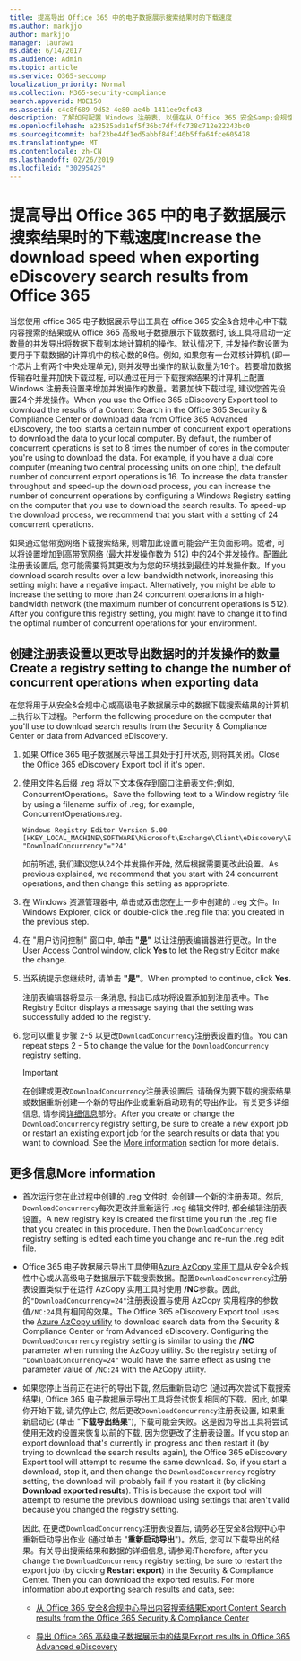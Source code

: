 ```yaml
---
title: 提高导出 Office 365 中的电子数据展示搜索结果时的下载速度
ms.author: markjjo
author: markjjo
manager: laurawi
ms.date: 6/14/2017
ms.audience: Admin
ms.topic: article
ms.service: O365-seccomp
localization_priority: Normal
ms.collection: M365-security-compliance
search.appverid: MOE150
ms.assetid: c4c8f689-9d52-4e80-ae4b-1411ee9efc43
description: 了解如何配置 Windows 注册表, 以便在从 Office 365 安全&amp;合规性中心和 office 365 高级电子数据展示中下载搜索结果和搜索数据时增加数据吞吐量。
ms.openlocfilehash: a23525ada1ef5f36bc7df4fc738c712e22243bc0
ms.sourcegitcommit: baf23be44f1ed5abbf84f140b5ffa64fce605478
ms.translationtype: MT
ms.contentlocale: zh-CN
ms.lasthandoff: 02/26/2019
ms.locfileid: "30295425"
---
```

# <a name="increase-the-download-speed-when-exporting-ediscovery-search-results-from-office-365"></a><span data-ttu-id="4c547-103">提高导出 Office 365 中的电子数据展示搜索结果时的下载速度</span><span class="sxs-lookup"><span data-stu-id="4c547-103">Increase the download speed when exporting eDiscovery search results from Office 365</span></span>

<span data-ttu-id="4c547-p101">当您使用 office 365 电子数据展示导出工具在 office 365 安全&amp;合规中心中下载内容搜索的结果或从 office 365 高级电子数据展示下载数据时, 该工具将启动一定数量的并发导出将数据下载到本地计算机的操作。默认情况下, 并发操作数设置为要用于下载数据的计算机中的核心数的8倍。例如, 如果您有一台双核计算机 (即一个芯片上有两个中央处理单元), 则并发导出操作的默认数量为16个。若要增加数据传输吞吐量并加快下载过程, 可以通过在用于下载搜索结果的计算机上配置 Windows 注册表设置来增加并发操作的数量。若要加快下载过程, 建议您首先设置24个并发操作。</span><span class="sxs-lookup"><span data-stu-id="4c547-p101">When you use the Office 365 eDiscovery Export tool to download the results of a Content Search in the Office 365 Security &amp; Compliance Center or download data from Office 365 Advanced eDiscovery, the tool starts a certain number of concurrent export operations to download the data to your local computer. By default, the number of concurrent operations is set to 8 times the number of cores in the computer you're using to download the data. For example, if you have a dual core computer (meaning two central processing units on one chip), the default number of concurrent export operations is 16. To increase the data transfer throughput and speed-up the download process, you can increase the number of concurrent operations by configuring a Windows Registry setting on the computer that you use to download the search results. To speed-up the download process, we recommend that you start with a setting of 24 concurrent operations.</span></span>
  
<span data-ttu-id="4c547-p102">如果通过低带宽网络下载搜索结果, 则增加此设置可能会产生负面影响。或者, 可以将设置增加到高带宽网络 (最大并发操作数为 512) 中的24个并发操作。配置此注册表设置后, 您可能需要将其更改为为您的环境找到最佳的并发操作数。</span><span class="sxs-lookup"><span data-stu-id="4c547-p102">If you download search results over a low-bandwidth network, increasing this setting might have a negative impact. Alternatively, you might be able to increase the setting to more than 24 concurrent operations in a high-bandwidth network (the maximum number of concurrent operations is 512). After you configure this registry setting, you might have to change it to find the optimal number of concurrent operations for your environment.</span></span>
  
## <a name="create-a-registry-setting-to-change-the-number-of-concurrent-operations-when-exporting-data"></a><span data-ttu-id="4c547-112">创建注册表设置以更改导出数据时的并发操作的数量</span><span class="sxs-lookup"><span data-stu-id="4c547-112">Create a registry setting to change the number of concurrent operations when exporting data</span></span>

<span data-ttu-id="4c547-113">在您将用于从安全&amp;合规中心或高级电子数据展示中的数据下载搜索结果的计算机上执行以下过程。</span><span class="sxs-lookup"><span data-stu-id="4c547-113">Perform the following procedure on the computer that you'll use to download search results from the Security &amp; Compliance Center or data from Advanced eDiscovery.</span></span>
  
1. <span data-ttu-id="4c547-114">如果 Office 365 电子数据展示导出工具处于打开状态, 则将其关闭。</span><span class="sxs-lookup"><span data-stu-id="4c547-114">Close the Office 365 eDiscovery Export tool if it's open.</span></span> 
    
2. <span data-ttu-id="4c547-115">使用文件名后缀 .reg 将以下文本保存到窗口注册表文件;例如, ConcurrentOperations。</span><span class="sxs-lookup"><span data-stu-id="4c547-115">Save the following text to a Window registry file by using a filename suffix of .reg; for example, ConcurrentOperations.reg.</span></span> 
    
    ```
    Windows Registry Editor Version 5.00
    [HKEY_LOCAL_MACHINE\SOFTWARE\Microsoft\Exchange\Client\eDiscovery\ExportTool]
    "DownloadConcurrency"="24"
    ```

    <span data-ttu-id="4c547-116">如前所述, 我们建议您从24个并发操作开始, 然后根据需要更改此设置。</span><span class="sxs-lookup"><span data-stu-id="4c547-116">As previous explained, we recommend that you start with 24 concurrent operations, and then change this setting as appropriate.</span></span>
    
3. <span data-ttu-id="4c547-117">在 Windows 资源管理器中, 单击或双击您在上一步中创建的 .reg 文件。</span><span class="sxs-lookup"><span data-stu-id="4c547-117">In Windows Explorer, click or double-click the .reg file that you created in the previous step.</span></span>
    
4. <span data-ttu-id="4c547-118">在 "用户访问控制" 窗口中, 单击 **"是"** 以让注册表编辑器进行更改。</span><span class="sxs-lookup"><span data-stu-id="4c547-118">In the User Access Control window, click **Yes** to let the Registry Editor make the change.</span></span> 
    
5. <span data-ttu-id="4c547-119">当系统提示您继续时, 请单击 **"是"**。</span><span class="sxs-lookup"><span data-stu-id="4c547-119">When prompted to continue, click **Yes**.</span></span>
    
    <span data-ttu-id="4c547-120">注册表编辑器将显示一条消息, 指出已成功将设置添加到注册表中。</span><span class="sxs-lookup"><span data-stu-id="4c547-120">The Registry Editor displays a message saying that the setting was successfully added to the registry.</span></span>
    
6. <span data-ttu-id="4c547-121">您可以重复步骤 2-5 以更改`DownloadConcurrency`注册表设置的值。</span><span class="sxs-lookup"><span data-stu-id="4c547-121">You can repeat steps 2 - 5 to change the value for the  `DownloadConcurrency` registry setting.</span></span> 
    
    > [!IMPORTANT]
    > <span data-ttu-id="4c547-p103">在创建或更改`DownloadConcurrency`注册表设置后, 请确保为要下载的搜索结果或数据重新创建一个新的导出作业或重新启动现有的导出作业。有关更多详细信息, 请参阅[详细信息](increase-download-speeds-when-exporting-ediscovery-results.md#moreinfo)部分。</span><span class="sxs-lookup"><span data-stu-id="4c547-p103">After you create or change the  `DownloadConcurrency` registry setting, be sure to create a new export job or restart an existing export job for the search results or data that you want to download. See the [More information](increase-download-speeds-when-exporting-ediscovery-results.md#moreinfo) section for more details.</span></span> 
  
## <a name="more-information"></a><span data-ttu-id="4c547-124">更多信息</span><span class="sxs-lookup"><span data-stu-id="4c547-124">More information</span></span>

- <span data-ttu-id="4c547-p104">首次运行您在此过程中创建的 .reg 文件时, 会创建一个新的注册表项。然后, `DownloadConcurrency`每次更改并重新运行 .reg 编辑文件时, 都会编辑注册表设置。</span><span class="sxs-lookup"><span data-stu-id="4c547-p104">A new registry key is created the first time you run the .reg file that you created in this procedure. Then the  `DownloadConcurrency` registry setting is edited each time you change and re-run the .reg edit file.</span></span> 
    
- <span data-ttu-id="4c547-p105">Office 365 电子数据展示导出工具使用[Azure AzCopy 实用工具](https://go.microsoft.com/fwlink/?linkid=849949)从安全&amp;合规性中心或从高级电子数据展示下载搜索数据。配置`DownloadConcurrency`注册表设置类似于在运行 AzCopy 实用工具时使用 **/NC**参数。因此, 的`"DownloadConcurrency=24"`注册表设置与使用 AzCopy 实用程序的参数值`/NC:24`具有相同的效果。</span><span class="sxs-lookup"><span data-stu-id="4c547-p105">The Office 365 eDiscovery Export tool uses the [Azure AzCopy utility](https://go.microsoft.com/fwlink/?linkid=849949) to download search data from the Security &amp; Compliance Center or from Advanced eDiscovery. Configuring the  `DownloadConcurrency` registry setting is similar to using the **/NC** parameter when running the AzCopy utility. So the registry setting of  `"DownloadConcurrency=24"` would have the same effect as using the parameter value of  `/NC:24` with the AzCopy utility.</span></span> 
    
- <span data-ttu-id="4c547-p106">如果您停止当前正在进行的导出下载, 然后重新启动它 (通过再次尝试下载搜索结果), Office 365 电子数据展示导出工具将尝试恢复相同的下载。因此, 如果你开始下载, 请先停止它, 然后更改`DownloadConcurrency`注册表设置, 如果重新启动它 (单击 "**下载导出结果**"), 下载可能会失败。这是因为导出工具将尝试使用无效的设置来恢复以前的下载, 因为您更改了注册表设置。</span><span class="sxs-lookup"><span data-stu-id="4c547-p106">If you stop an export download that's currently in progress and then restart it (by trying to download the search results again), the Office 365 eDiscovery Export tool will attempt to resume the same download. So, if you start a download, stop it, and then change the  `DownloadConcurrency` registry setting, the download will probably fail if you restart it (by clicking **Download exported results**). This is because the export tool will attempt to resume the previous download using settings that aren't valid because you changed the registry setting.</span></span>
    
    <span data-ttu-id="4c547-p107">因此, 在更改`DownloadConcurrency`注册表设置后, 请务必在安全&amp;合规中心中重新启动导出作业 (通过单击 "**重新启动导出**")。然后, 您可以下载导出的结果。有关导出搜索结果和数据的详细信息, 请参阅:</span><span class="sxs-lookup"><span data-stu-id="4c547-p107">Therefore, after you change the  `DownloadConcurrency` registry setting, be sure to restart the export job (by clicking **Restart export**) in the Security &amp; Compliance Center. Then you can download the exported results. For more information about exporting search results and data, see:</span></span>
    
  - [<span data-ttu-id="4c547-136">从 Office 365 安全&amp;合规中心导出内容搜索结果</span><span class="sxs-lookup"><span data-stu-id="4c547-136">Export Content Search results from the Office 365 Security &amp; Compliance Center</span></span>](export-search-results.md)
    
  - [<span data-ttu-id="4c547-137">导出 Office 365 高级电子数据展示中的结果</span><span class="sxs-lookup"><span data-stu-id="4c547-137">Export results in Office 365 Advanced eDiscovery</span></span>](export-results-in-advanced-ediscovery.md)
    
